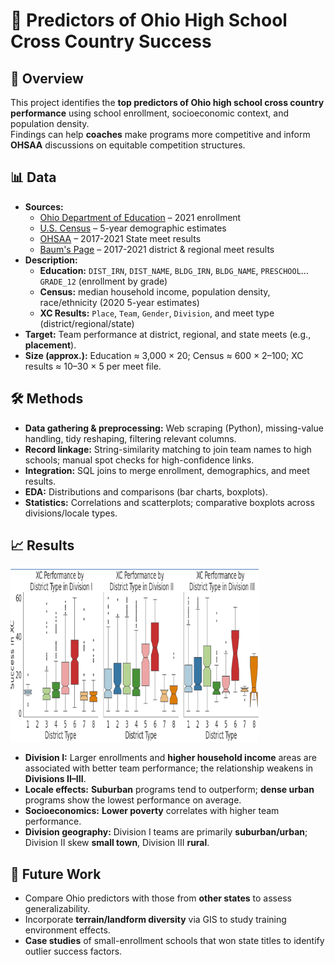 # 🏃 Predictors of Ohio High School Cross Country Success

## 📌 Overview
This project identifies the **top predictors of Ohio high school cross country performance** using school enrollment, socioeconomic context, and population density.  
Findings can help **coaches** make programs more competitive and inform **OHSAA** discussions on equitable competition structures.

## 📊 Data
- **Sources:**
  - [Ohio Department of Education](https://education.ohio.gov/Topics/Data/Frequently-Requested-Data/Enrollment-Data) – 2021 enrollment
  - [U.S. Census](https://data.census.gov/) – 5-year demographic estimates 
  - [OHSAA](https://www.ohsaa.org/sports/cc/pastresults) – 2017-2021 State meet results
  - [Baum's Page](https://www.baumspage.com/cc/index.php) – 2017-2021 district & regional meet results
- **Description:**
  - **Education:** `DIST_IRN`, `DIST_NAME`, `BLDG_IRN`, `BLDG_NAME`, `PRESCHOOL`…`GRADE_12` (enrollment by grade)
  - **Census:** median household income, population density, race/ethnicity (2020 5-year estimates)
  - **XC Results:** `Place`, `Team`, `Gender`, `Division`, and meet type (district/regional/state)
- **Target:** Team performance at district, regional, and state meets (e.g., **placement**).
- **Size (approx.):** Education ≈ 3,000 × 20; Census ≈ 600 × 2–100; XC results ≈ 10–30 × 5 per meet file.

## 🛠️ Methods
- **Data gathering & preprocessing:** Web scraping (Python), missing-value handling, tidy reshaping, filtering relevant columns.
- **Record linkage:** String-similarity matching to join team names to high schools; manual spot checks for high-confidence links.
- **Integration:** SQL joins to merge enrollment, demographics, and meet results.
- **EDA:** Distributions and comparisons (bar charts, boxplots).
- **Statistics:** Correlations and scatterplots; comparative boxplots across divisions/locale types.

## 📈 Results
![XC Performance by School District](figures/Screenshot-2025-08-12-130937.png)
- **Division I:** Larger enrollments and **higher household income** areas are associated with better team performance; the relationship weakens in **Divisions II–III**.
- **Locale effects:** **Suburban** programs tend to outperform; **dense urban** programs show the lowest performance on average.
- **Socioeconomics:** **Lower poverty** correlates with higher team performance.
- **Division geography:** Division I teams are primarily **suburban/urban**; Division II skew **small town**, Division III **rural**.

## 📌 Future Work
- Compare Ohio predictors with those from **other states** to assess generalizability.
- Incorporate **terrain/landform diversity** via GIS to study training environment effects.
- **Case studies** of small-enrollment schools that won state titles to identify outlier success factors.
